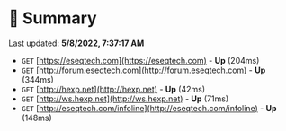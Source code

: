 # 📖 Summary
Last updated: **5/8/2022, 7:37:17 AM**

- `GET` [https://eseqtech.com](https://eseqtech.com) - **Up** (204ms)
- `GET` [http://forum.eseqtech.com](http://forum.eseqtech.com) - **Up** (344ms)
- `GET` [http://hexp.net](http://hexp.net) - **Up** (42ms)
- `GET` [http://ws.hexp.net](http://ws.hexp.net) - **Up** (71ms)
- `GET` [http://eseqtech.com/infoline](http://eseqtech.com/infoline) - **Up** (148ms)

